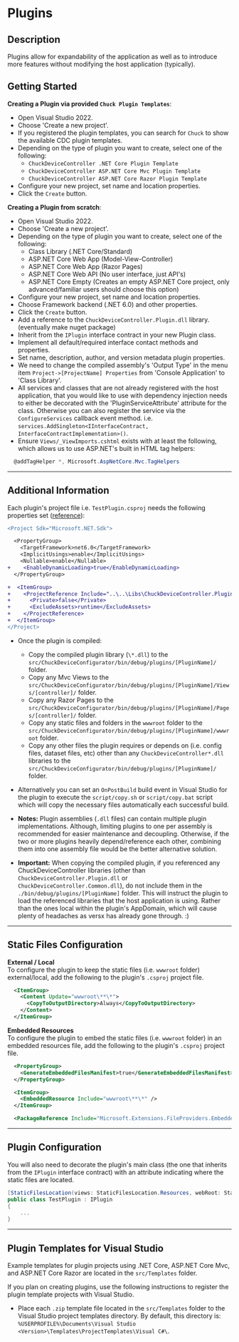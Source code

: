 # Plugins  

## Description

Plugins allow for expandability of the application as well as to introduce more features without modifying the host application (typically).  

## Getting Started  

**Creating a Plugin via provided `Chuck Plugin Templates`**:  
  - Open Visual Studio 2022.  
  - Choose 'Create a new project'.  
  - If you registered the plugin templates, you can search for `Chuck` to show the available CDC plugin templates.  
  - Depending on the type of plugin you want to create, select one of the following:  
    * `ChuckDeviceController .NET Core Plugin Template`  
    * `ChuckDeviceController ASP.NET Core Mvc Plugin Template`  
    * `ChuckDeviceController ASP.NET Core Razor Plugin Template`  
  - Configure your new project, set name and location properties.  
  - Click the `Create` button.  

  **Creating a Plugin from scratch**:
  - Open Visual Studio 2022.  
  - Choose 'Create a new project'.  
  - Depending on the type of plugin you want to create, select one of the following:  
    * Class Library (.NET Core/Standard)  
    * ASP.NET Core Web App (Model-View-Controller)  
    * ASP.NET Core Web App (Razor Pages)  
    * ASP.NET Core Web API  (No user interface, just API's)
    * ASP.NET Core Empty (Creates an empty ASP.NET Core project, only advanced/familiar users should choose this option)  
  - Configure your new project, set name and location properties.  
  - Choose Framework backend (.NET 6.0) and other properties.  
  - Click the `Create` button.  
  - Add a reference to the `ChuckDeviceController.Plugin.dll` library. (eventually make nuget package)  
  - Inherit from the `IPlugin` interface contract in your new Plugin class.
  - Implement all default/required interface contact methods and properties.
  - Set name, description, author, and version metadata plugin properties.  
  - We need to change the compiled assembly's 'Output Type' in the menu item `Project->[ProjectName] Properties` from 'Console Application' to 'Class Library'.  
  - All services and classes that are not already registered with the host application, that you would like to use with dependency injection needs to either be decorated with the 'PluginServiceAttribute' attribute for the class. Otherwise you can also register the service via the `ConfigureServices` callback event method. i.e. `services.AddSingleton<IInterfaceContract, InterfaceContractImplementation>()`.  
  - Ensure `Views/_ViewImports.cshtml` exists with at least the following, which allows us to use ASP.NET's built in HTML tag helpers:  
  ```cs
    @addTagHelper *, Microsoft.AspNetCore.Mvc.TagHelpers
  ```

<hr>

## Additional Information

Each plugin's project file i.e. `TestPlugin.csproj` needs the following properties set ([reference](https://docs.microsoft.com/en-us/dotnet/core/tutorials/creating-app-with-plugin-support)):  
```diff
<Project Sdk="Microsoft.NET.Sdk">

  <PropertyGroup>
    <TargetFramework>net6.0</TargetFramework>
    <ImplicitUsings>enable</ImplicitUsings>
    <Nullable>enable</Nullable>
+    <EnableDynamicLoading>true</EnableDynamicLoading>
  </PropertyGroup>

+  <ItemGroup>
+    <ProjectReference Include="..\..\Libs\ChuckDeviceController.Plugins\ChuckDeviceController.Plugins.csproj">
+      <Private>false</Private>
+      <ExcludeAssets>runtime</ExcludeAssets>
+    </ProjectReference>
+  </ItemGroup>
</Project>
```
- Once the plugin is compiled:  
  * Copy the compiled plugin library (`\*.dll`) to the `src/ChuckDeviceConfigurator/bin/debug/plugins/[PluginName]/` folder.  
  * Copy any Mvc Views to the `src/ChuckDeviceConfigurator/bin/debug/plugins/[PluginName]/Views/[controller]/` folder.  
  * Copy any Razor Pages to the `src/ChuckDeviceConfigurator/bin/debug/plugins/[PluginName]/Pages/[controller]/` folder.  
  * Copy any static files and folders in the `wwwroot` folder to the `src/ChuckDeviceConfigurator/bin/debug/plugins/[PluginName]/wwwroot` folder.
  * Copy any other files the plugin requires or depends on (i.e. config files, dataset files, etc) other than any `ChuckDeviceController*.dll` libraries to the `src/ChuckDeviceConfigurator/bin/debug/plugins/[PluginName]/` folder.  
- Alternatively you can set an `OnPostBuild` build event in Visual Studio for the plugin to execute the `script/copy.sh` or `script/copy.bat` script which will copy the necessary files automatically each successful build.  

- **Notes:** Plugin assemblies (`.dll` files) can contain multiple plugin implementations. Although, limiting plugins to one per assembly is recommended for easier maintenance and decoupling. Otherwise, if the two or more plugins heavily depend/reference each other, combining them into one assembly file would be the better alternative solution.  

- **Important:** When copying the compiled plugin, if you referenced any ChuckDeviceController libraries (other than `ChuckDeviceController.Plugin.dll` or `ChuckDeviceController.Common.dll`), do not include them in the `./bin/debug/plugins/[PluginName]` folder. This will instruct the plugin to load the referenced libraries that the host application is using. Rather than the ones local within the plugin's AppDomain, which will cause plenty of headaches as versx has already gone through. :)  

<hr>

## Static Files Configuration
**External / Local**  
To configure the plugin to keep the static files (i.e. `wwwroot` folder) external/local, add the following to the plugin's `.csproj` project file.  
```xml
  <ItemGroup>
    <Content Update="wwwroot\**\*">
      <CopyToOutputDirectory>Always</CopyToOutputDirectory>
    </Content>
  </ItemGroup>
```
**Embedded Resources**  
To configure the plugin to embed the static files (i.e. `wwwroot` folder) in an embedded resources file, add the following to the plugin's `.csproj` project file.  
```xml
  <PropertyGroup>
    <GenerateEmbeddedFilesManifest>true</GenerateEmbeddedFilesManifest>
  </PropertyGroup>

  <ItemGroup>
    <EmbeddedResource Include="wwwroot\**\*" />
  </ItemGroup>

  <PackageReference Include="Microsoft.Extensions.FileProviders.Embedded" Version="6.0.8" />
```

<hr>

## Plugin Configuration  
You will also need to decorate the plugin's main class (the one that inherits from the `IPlugin` interface contract) with an attribute indicating where the static files are located.  
```cs
[StaticFilesLocation(views: StaticFilesLocation.Resources, webRoot: StaticFilesLocation.External)]
public class TestPlugin : IPlugin
{
    ...
}
```

<hr>

## Plugin Templates for Visual Studio  
Example templates for plugin projects using .NET Core, ASP.NET Core Mvc, and ASP.NET Core Razor are located in the `src/Templates` folder.  

If you plan on creating plugins, use the following instructions to register the plugin template projects with Visual Studio.  

- Place each `.zip` template file located in the `src/Templates` folder to the Visual Studio project templates directory. By default, this directory is:  
`%USERPROFILE%\Documents\Visual Studio <Version>\Templates\ProjectTemplates\Visual C#\`.